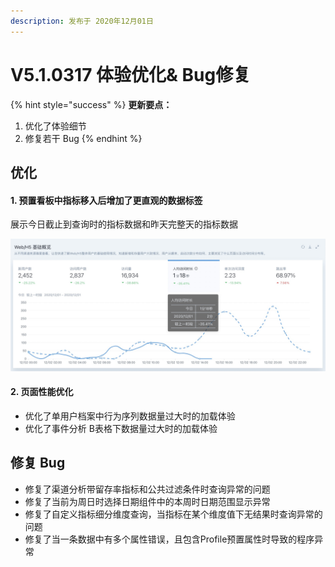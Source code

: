 ```yaml
---
description: 发布于 2020年12月01日
---
```


# V5.1.0317 体验优化& Bug修复

{% hint style="success" %}
**更新要点：**

1. 优化了体验细节
2. 修复若干 Bug
{% endhint %}

## 优化

#### 1. 预置看板中指标移入后增加了更直观的数据标签

展示今日截止到查询时的指标数据和昨天完整天的指标数据

![](../.gitbook/assets/20201202160130.jpg)

#### 2. 页面性能优化

* 优化了单用户档案中行为序列数据量过大时的加载体验
* 优化了事件分析 B表格下数据量过大时的加载体验

## 修复 Bug

* 修复了渠道分析带留存率指标和公共过滤条件时查询异常的问题
* 修复了当前为周日时选择日期组件中的本周时日期范围显示异常
* 修复了自定义指标细分维度查询，当指标在某个维度值下无结果时查询异常的问题
* 修复了当一条数据中有多个属性错误，且包含Profile预置属性时导致的程序异常



